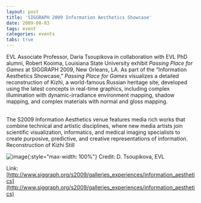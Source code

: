 ```yaml
---
layout: post
title: 'SIGGRAPH 2009 Information Aesthetics Showcase'
date: 2009-08-03
tags: event
categories: events
tabs: true
---
```


EVL Associate Professor, Daria Tsoupikova in collaboration with EVL PhD alumni, Robert Kooima, Louisiana State University exhibit <em>Passing Place for Games</em> at SIGGRAPH 2009, New Orleans, LA. As part of the &ldquo;Information Aesthetics Showcase,&rdquo; <em>Passing Place for Games</em> visualizes a detailed reconstruction of Kizhi, a world-famous Russian heritage site, developed using the latest concepts in real-time graphics, including complex illumination with dynamic-irradiance environment mapping, shadow mapping, and complex materials with normal and gloss mapping.<br><br>

The S2009 Information Aesthetics venue features media rich works that combine technical and artistic disciplines, where new media artists join scientific visualization, informatics, and medical imaging specialists to create purposive, predictive, and creative representations of information.
Reconstruction of Kizhi Still

![image](https://www.evl.uic.edu/output/originals/passingexcellences2009sm.jpg-srcw.jpg){:style="max-width: 100%"}
Credit: D. Tsoupikova, EVL


Link: [http://www.siggraph.org/s2009/galleries_experiences/information_aesthetics](http://www.siggraph.org/s2009/galleries_experiences/information_aesthetics)
